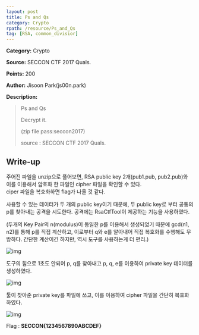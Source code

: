 ```yaml
---
layout: post
title: Ps and Qs
category: Crypto
rpath: /resource/Ps_and_Qs
tag: [RSA, common_divisior] 
---
```


**Category:** Crypto

**Source:** SECCON CTF 2017 Quals.

**Points:** 200

**Author:** Jisoon Park(js00n.park)

**Description:** 

> Ps and Qs
>
> Decrypt it.
>
> (zip file pass:seccon2017)
>
> source : SECCON CTF 2017 Quals.

## Write-up

주어진 파일을 unzip으로 풀어보면, RSA public key 2개(pub1.pub, pub2.pub)와 
이를 이용해서 암호화 한 파일인 cipher 파일을 확인할 수 있다.  
ciper 파일을 복호화하면 flag가 나올 것 같다.

사용할 수 있는 데이터가 두 개의 public key이기 때문에, 두 public key로 부터 공통의 p를 찾아내는 공격을 시도한다. 공격에는 RsaCtfTool이 제공하는 기능을 사용하였다.

(두개의 Key Pair의 n(modulus)이 동일한 p를 이용해서 생성되었기 때문에 gcd(n1, n2)를 통해 p를 직접 계산하고, 이로부터 q와 e를 알아내어 직접 복호화를 수행해도 무방하다. 간단한 계산이긴 하지만, 역시 도구를 사용하는게 더 편리.)

![img]({{page.rpath|prepend:site.baseurl}}/RsaCtfTool.png)

도구의 힘으로 1초도 안되어 p, q를 찾아내고 p, q, e를 이용하여 private key 데이터를 생성하였다.

![img]({{page.rpath|prepend:site.baseurl}}/WritePrivateKey.png)

툴이 찾아준 private key를 파일에 쓰고, 이를 이용하여 cipher 파일을 간단히 복호화 하였다.

![img]({{page.rpath|prepend:site.baseurl}}/flag.png)

Flag : <b>SECCON{1234567890ABCDEF}</b>
